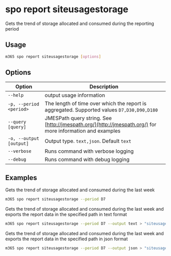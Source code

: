 # spo report siteusagestorage

Gets the trend of storage allocated and consumed during the reporting period

## Usage

```sh
m365 spo report siteusagestorage [options]
```

## Options

Option|Description
------|-----------
`--help`|output usage information
`-p, --period <period>`|The length of time over which the report is aggregated. Supported values `D7,D30,D90,D180`
`--query [query]`|JMESPath query string. See [http://jmespath.org/](http://jmespath.org/) for more information and examples
`-o, --output [output]`|Output type. `text,json`. Default `text`
`--verbose`|Runs command with verbose logging
`--debug`|Runs command with debug logging

## Examples

Gets the trend of storage allocated and consumed during the last week

```sh
m365 spo report siteusagestorage --period D7
```

Gets the trend of storage allocated and consumed during the last week and exports the report data in the specified path in text format

```sh
m365 spo report siteusagestorage --period D7 --output text > "siteusagestorage.txt"
```

Gets the trend of storage allocated and consumed during the last week and exports the report data in the specified path in json format

```sh
m365 spo report siteusagestorage --period D7 --output json > "siteusagestorage.json"
```
